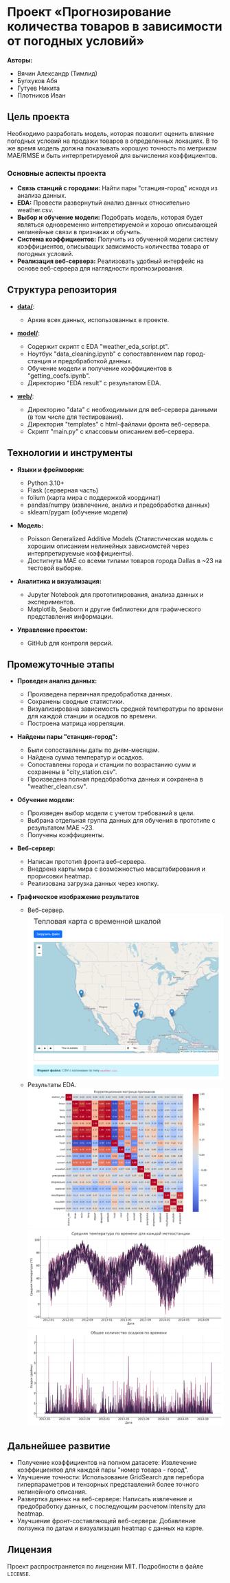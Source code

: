 # Проект «Прогнозирование количества товаров в зависимости от погодных условий»

**Авторы:**  
- Вячин Александр (Тимлид)  
- Булхуков Абя
- Гутуев Никита 
- Плотников Иван

## Цель проекта

Необходимо разработать модель, которая позволит оценить влияние погодных условий на продажи товаров в определенных локациях. В то же время модель должна показывать хорошую точность по метрикам MAE/RMSE и быть интерпретируемой для вычисления коэффициентов.

### Основные аспекты проекта

- **Связь станций с городами:** Найти пары "станция-город" исходя из анализа данных.
- **EDA:** Провести развернутый анализ данных относительно weather.csv.
- **Выбор и обучение модели:** Подобрать модель, которая будет являться одновременно интепретируемой и хорошо описывающей нелинейные связи в признаках и обучить.
- **Система коэффициентов:** Получить из обученной модели систему коэффициентов, описыващих зависимость количества товара от погодных условий.
- **Реализация веб-сервера:** Реализовать удобный интерфейс на основе веб-сервера для наглядности прогнозирования.

## Структура репозитория

- [**data/**](./data/):
  - Архив всех данных, использованных в проекте.

- [**model/**](./analysis/):
  - Содержит скрипт с EDA "weather_eda_script.pt".
  - Ноутбук "data_cleaning.ipynb" с сопоставлением пар город-станция и предобработкой данных.
  - Обучение модели и получение коэффициентов в "getting_coefs.ipynb".
  - Директорию "EDA result" с результатом EDA.

- [**web/**](./web/):
  - Директорию "data" с необходимыми для веб-сервера данными (в том числе для тестирования).
  - Директория "templates" с html-файлами фронта веб-сервера.
  - Скрипт "main.py" с классовым описанием веб-сервера.

## Технологии и инструменты

- **Языки и фреймворки:**  
  - Python 3.10+  
  - Flask (серверная часть)
  - folium (карта мира с поддержкой координат)
  - pandas/numpy (извлечение, анализ и предобработка данных)
  - sklearn/pygam (обучение модели)
  
- **Модель:**  
  - Poisson Generalized Additive Models (Статистическая модель с хорошим описанием нелинейных зависиомстей через интерпретируемые коэффициенты).
  - Достигнута MAE со всеми типами товаров города Dallas в ~23 на тестовой выборке.

- **Аналитика и визуализация:**  
  - Jupyter Notebook для прототипирования, анализа данных и экспериментов.
  - Matplotlib, Seaborn и другие библиотеки для графического представления информации.

- **Управление проектом:**  
  - GitHub для контроля версий.

## Промежуточные этапы

- **Проведен анализ данных:**  
  - Произведена первичная предобработка данных.
  - Сохранены сводные статистики.
  - Визуализирована зависимость средней температуры по времени для каждой станции и осадков по времени.
  - Построена матрица корреляции.
    
- **Найдены пары "станция-город":**
  - Были сопоставлены даты по дням-месяцам.
  - Найдена сумма температур и осадков.
  - Сопоставлены города и станции по возрастанию сумм и сохранены в "city_station.csv".
  - Произведена полная предобработка данных и сохранена в "weather_clean.csv".

- **Обучение модели:**  
  - Произведен выбор модели с учетом требований в цели.
  - Выбрана отдельная группа данных для обучения в прототипе с результатом MAE ~23.
  - Получены коэффициенты.

- **Веб-сервер:**  
  - Написан прототип фронта веб-сервера.
  - Внедрена карты мира с возможностью масштабирования и прорисовки heatmap.
  - Реализована загрузка данных через кнопку.

- **Графическое изображение результатов**
  - Веб-сервер.
![image](web.png)
  - Результаты EDA.
![image](correlation_matrix.png)
![image](tavg_over_time.png)
![image](precip_total_over_time.png)

## Дальнейшее развитие

- Получение коэффициентов на полном датасете: Извлечение коэффициентов для каждой пары "номер товара - город".
- Улучшение точности: Использование GridSearch для перебора гиперпараметров и тензорных представлений более точного нелинейного описания.
- Развертка данных на веб-сервере: Написать извлечение и предобработку данных, с последующим расчетом intensity для heatmap.
- Улучшение фронт-составляющей веб-сервера: Добавление ползунка по датам и визуализация heatmap с данных на карте.

## Лицензия

Проект распространяется по лицензии MIT. Подробности в файле `LICENSE`.

